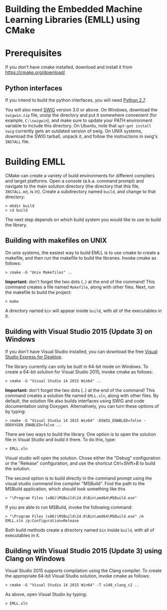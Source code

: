 # Building the Embedded Machine Learning Libraries (EMLL) using CMake

Prerequisites
=============
If you don't have cmake installed, download and install it from <https://cmake.org/download/>

Python interfaces
-----------------
If you intend to build the python interfaces, you will need [Python 2.7](https://www.python.org/downloads/). 

You will also need [SWIG](http://www.swig.org/download.html) version 3.0 or above. On Windows, download the `swigwin.zip` file, 
unzip the directory and put it somewhere convenient (for example, `C:\swigwin`), and make sure 
to update your PATH environment variable to include this directory. 
On Ubuntu, note that `apt-get install swig` currently gets an outdated version of swig. On UNIX systems,
download the SWIG tarball, unpack it, and follow the instructions in swig's `INSTALL` file.  
  
Building EMLL
=============
CMake can create a variety of build environments for different compilers and target platforms. 
Open a console (a.k.a. command prompt) and navigate to the main solution directory (the directory that this file, `INSTALL.md`, is in). 
Create a subdirectory named `build`, and change to that directory:

    > mkdir build
    > cd build

The next step depends on which build system you would like to use to build the library.

Building with makefiles on UNIX
-------------------------------
On unix systems, the easiest way to build EMLL is to use cmake to create a makefile, and then run the makefile to build the libraries. Invoke cmake as follows:

    > cmake -G "Unix Makefiles" ..

**Important:** don't forget the two dots (..) at the end of the command! This command creates a file named `Makefile`, along with other files. 
Next, run the makefile to build the project: 

    > make

A directory named `bin` will appear inside `build`, with all of the executables in it.

Building with Visual Studio 2015 (Update 3) on Windows
------------------------------------------------------
If you don't have Visual Studio installed, you can download the free [Visual Studio Express for Desktop](http://www.microsoft.com/express/). 

The library currently can only be built in 64-bit mode on Windows. To create a 64-bit solution for Visual Studio 2015, invoke cmake as follows:

    > cmake -G "Visual Studio 14 2015 Win64" ..

**Important:** don't forget the two dots (..) at the end of the command! This command creates a solution file named `EMLL.sln`, along with other files. 
By default, the solution file also builds interfaces using SWIG and code documentation using Doxygen. Alternatively, you can turn these options of by typing:

    > cmake -G "Visual Studio 14 2015 Win64" -DSWIG_ENABLED=false -DDOXYGEN_ENABLED=false ..

There are two ways to build the library. One option is to open the solution file in Visual Studio and build it there. To do this, type:

    > EMLL.sln

Visual studio will open the solution. Chose either the "Debug" configuration or the "Release" configuration, and use the shortcut Ctrl+Shift+B to build the solution. 

The second option is to build directly in the command prompt using the visual studio command line compiler "MSBuild". Find the path to the MSBuild application, which should look something like this

    > "\Program Files (x86)\MSBuild\14.0\Bin\amd64\MSBuild.exe"

If you are able to run MSBuild, invoke the following command:

    > "\Program Files (x86)\MSBuild\14.0\Bin\amd64\MSBuild.exe" /m EMLL.sln /p:Configuration=Release 

Both build methods create a directory named `bin` inside `build`, with all of executables in it.

Building with Visual Studio 2015 (Update 3) using Clang on Windows
------------------------------------------------------------------
Visual Studio 2015 supports compilation using the Clang compiler. To create the appropriate 64-bit Visual Studio solution, invoke cmake as follows:

    > cmake -G "Visual Studio 14 2015 Win64" -T v140_clang_c2 ..

As above, open Visual Studio by typing:
 
    > EMLL.sln

